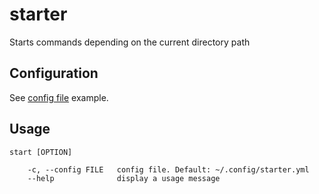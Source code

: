 # starter

Starts commands depending on the current directory path


## Configuration

See [config file](starter.yml) example.


## Usage

```
start [OPTION]

    -c, --config FILE   config file. Default: ~/.config/starter.yml
    --help              display a usage message
```
